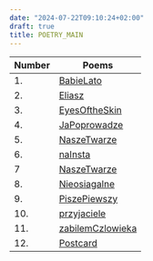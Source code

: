 ```yaml
---
date: "2024-07-22T09:10:24+02:00"
draft: true
title: POETRY_MAIN
---
```


| Number | Poems                                                    |
|--------|----------------------------------------------------------|
| 1\.    | [BabieLato](/Notes/posts/poetry/BabieLato)               |
| 2\.    | [Eliasz](/Notes/posts/poetry/Eliasz)                     |
| 3\.    | [EyesOftheSkin](/Notes/posts/poetry/EyesOftheSkin)       |
| 4\.    | [JaPoprowadze](/Notes/posts/poetry/JaPoprowadze)         |
| 5\.    | [NaszeTwarze](/Notes/posts/poetry/NaszeTwarze)           |
| 6\.    | [naInsta](/Notes/posts/poetry/naInsta)                   |
| 7      | [NaszeTwarze](/Notes/posts/poetry/NaszeTwarze)           |
| 8\.    | [Nieosiagalne](/Notes/posts/poetry/Nieosiagalne)         |
| 9\.    | [PiszePiewszy](/Notes/posts/poetry/PiszePiewszy)         |
| 10\.   | [przyjaciele](/Notes/posts/poetry/przyjaciele)           |
| 11\.   | [zabilemCzlowieka](/Notes/posts/poetry/zabilemCzlowieka) |
| 12\.   | [Postcard](/Notes/posts/Postcard)                        |
